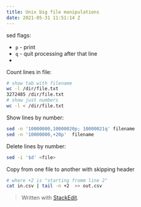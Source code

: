 ```yaml
---
title: Unix big file manipulations
date: 2021-05-31 11:51:14 Z
---
```


sed flags:
* `p` - print
* `q` - quit processing after that line
* 
Count lines in file:
```bash
# show tab with filename
wc -l /dir/file.txt
3272485 /dir/file.txt
# show just numbers
wc -l < /dir/file.txt

```
Show lines by number:
```bash
sed -n '10000000,10000020p; 10000021q' filename
sed -n '10000000,+20p'  filename
``` 

Delete lines by number:
```bash
sed -i '$d' <file>
```

Copy from one file to another with skipping header
```bash
# where +2 is "starting fromm line 2"
cat in.csv | tail -n +2  >> out.csv
```

> Written with [StackEdit](https://stackedit.io/).
<!--stackedit_data:
eyJoaXN0b3J5IjpbNDUwMTM3MTYwLDEyMjk5NjczMTQsLTIwMD
IzMDkyNjAsLTE4OTg5NDAwMjMsMTg2MTEyOTI3OSw0OTUzODM4
MDJdfQ==
-->
